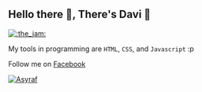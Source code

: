 ## Hello there 👋, There's Davi 🧔

[![:the_jam:](https://cdn.discordapp.com/emojis/745354525958996138.gif?v=1)](https://asyrafff.com/)

My tools in programming are `HTML`, `CSS`, and `Javascript` :p 

Follow me on [Facebook](https://www.facebook.com/hoaqhienn/) 

[![Asyraf](https://raw.githubusercontent.com/J2TEAM/J2TEAM/main/dino.gif)](https://asyrafff.com/)

<!-- **asyraffff/asyraffff** is a ✨ _special_ ✨ repository because its `README.md` (this file) appears on your GitHub profile.

Here are some ideas to get you started:

- 🔭 I’m currently working on ...
- 🌱 I’m currently learning ...
- 👯 I’m looking to collaborate on ...
- 🤔 I’m looking for help with ...
- 💬 Ask me about ...
- 📫 How to reach me: ...
- 😄 Pronouns: ...
- ⚡ Fun fact: ... -->

